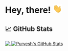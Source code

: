# Hey, there! <img src="https://raw.githubusercontent.com/purveshmakode24/purveshmakode24/main/wave.gif" width="30px">

## &#x1f4c8; GitHub Stats

<a href="https://github.com/purveshmakode24/purveshmakode24" >
<img align="center" src="https://github-readme-stats.vercel.app/api/top-langs/?layout=compact&username=purveshmakode24&hide=c%23,java&title_color=ffffff&text_color=c9cacc&icon_color=2bbc8a&bg_color=1d1f21" height="170px"/>
</a>

<a href="https://github.com/purveshmakode24/purveshmakode24" >
<img align="center" src="https://github-readme-stats.vercel.app/api?username=purveshmakode24&show_icons=true&line_height=27&count_private=true&title_color=ffffff&text_color=c9cacc&icon_color=2bbc8a&bg_color=1d1f21" alt="Purvesh's GitHub Stats" height="170px"/>
</a>

<!--
**purveshmakode24/purveshmakode24** is a ✨ _special_ ✨ repository because its `README.md` (this file) appears on your GitHub profile.

Here are some ideas to get you started:

- Hi there 👋
- 🔭 I’m currently working on ...
- 🌱 I’m currently learning ...
- 👯 I’m looking to collaborate on ...
- 🤔 I’m looking for help with ...
- 💬 Ask me about ...
- 📫 How to reach me: ...
- 😄 Pronouns: ...
- ⚡ Fun fact: ...
-->
